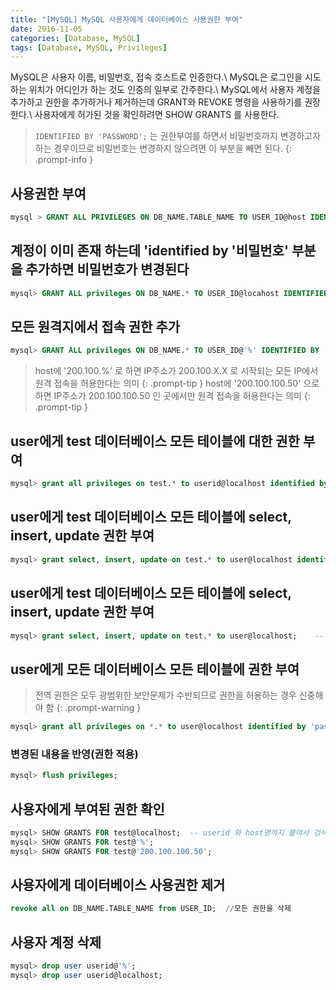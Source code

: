 ```yaml
---
title: "[MySQL] MySQL 사용자에게 데이터베이스 사용권한 부여"
date: 2016-11-05
categories: [Database, MySQL]
tags: [Database, MySQL, Privileges]
---
```


MySQL은 사용자 이름, 비밀번호, 접속 호스트로 인증한다.\\
MySQL은 로그인을 시도하는 위치가 어디인가 하는 것도 인증의 일부로 간주한다.\\
MySQL에서 사용자 계정을 추가하고 권한을 추가하거나 제거하는데 GRANT와 REVOKE 명령을 사용하기를 권장한다.\\
사용자에게 허가된 것을 확인하려면 SHOW GRANTS 를 사용한다.

> `IDENTIFIED BY 'PASSWORD';` 는 권한부여를 하면서 비밀번호까지 변경하고자 하는 경우이므로 비밀번호는 변경하지 않으려면 이 부분을 빼면 된다.
{: .prompt-info }

## 사용권한 부여
```sql
mysql > GRANT ALL PRIVILEGES ON DB_NAME.TABLE_NAME TO USER_ID@host IDENTIFIED BY 'PASSWORD';
```

## 계정이 이미 존재 하는데 'identified by '비밀번호' 부분을 추가하면 비밀번호가 변경된다
```sql
mysql> GRANT ALL privileges ON DB_NAME.* TO USER_ID@locahost IDENTIFIED BY 'PASSWORD';
```

## 모든 원격지에서 접속 권한 추가
```sql
mysql> GRANT ALL privileges ON DB_NAME.* TO USER_ID@'%' IDENTIFIED BY 'PASSWORD';
```
> host에 '200.100.%' 로 하면 IP주소가 200.100.X.X 로 시작되는 모든 IP에서 원격 접속을 허용한다는 의미
{: .prompt-tip }
> host에 '200.100.100.50' 으로 하면 IP주소가 200.100.100.50 인 곳에서만 원격 접속을 허용한다는 의미
{: .prompt-tip }

## user에게 test 데이터베이스 모든 테이블에 대한 권한 부여
```sql
mysql> grant all privileges on test.* to userid@localhost identified by 'password';
```

## user에게 test 데이터베이스 모든 테이블에 select, insert, update 권한 부여
```sql
mysql> grant select, insert, update on test.* to user@localhost identified by 'password';
```

## user에게 test 데이터베이스 모든 테이블에 select, insert, update 권한 부여
```sql
mysql> grant select, insert, update on test.* to user@localhost;    -- 패스워드는 변경없이 권한만 부여하는 경우
```

## user에게 모든 데이터베이스 모든 테이블에 권한 부여
> 전역 권한은 모두 광범위한 보안문제가 수반되므로 권한을 허용하는 경우 신중해야 함
{: .prompt-warning }
```sql
mysql> grant all privileges on *.* to user@localhost identified by 'password' with grant option;
```

### 변경된 내용을 반영(권한 적용)
```sql
mysql> flush privileges;
```

## 사용자에게 부여된 권한 확인
```sql
mysql> SHOW GRANTS FOR test@localhost;  -- userid 와 host명까지 붙여서 검색해야 함
mysql> SHOW GRANTS FOR test@'%';
mysql> SHOW GRANTS FOR test@'200.100.100.50';
```

## 사용자에게 데이터베이스 사용권한 제거
```sql
revoke all on DB_NAME.TABLE_NAME from USER_ID;  //모든 권한을 삭제
```

## 사용자 계정 삭제
```sql
mysql> drop user userid@'%';
mysql> drop user userid@localhost;
```